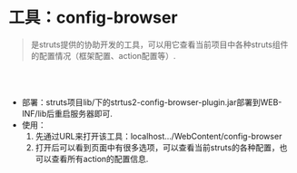 # 工具：config-browser
> 是struts提供的协助开发的工具，可以用它查看当前项目中各种struts组件的配置情况（框架配置、action配置等）.

<br><br>

- 部署：struts项目lib/下的strtus2-config-browser-plugin.jar部署到WEB-INF/lib后重启服务器即可.
- 使用：
  1. 先通过URL来打开该工具：localhost.../WebContent/config-browser
  2. 打开后可以看到页面中有很多选项，可以查看当前struts的各种配置，也可以查看所有action的配置信息.

